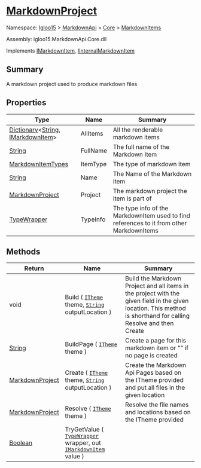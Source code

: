 # [MarkdownProject](./MarkdownProject.md)

Namespace: [Igloo15]() > [MarkdownApi]() > [Core](./../README.md) > [MarkdownItems](./README.md)

Assembly: igloo15.MarkdownApi.Core.dll

Implements [IMarkdownItem](./../Interfaces/IMarkdownItem.md), [IInternalMarkdownItem](./MarkdownProject.md)

## Summary
A markdown project used to produce markdown files

## Properties

| Type | Name | Summary | 
| --- | --- | --- | 
| [Dictionary](https://docs.microsoft.com/en-us/dotnet/api/System.Collections.Generic.Dictionary-2)\<[String](https://docs.microsoft.com/en-us/dotnet/api/System.String), [IMarkdownItem](./../Interfaces/IMarkdownItem.md)> | AllItems | All the renderable markdown items | 
| [String](https://docs.microsoft.com/en-us/dotnet/api/System.String) | FullName | The full name of the Markdown Item | 
| [MarkdownItemTypes](./../MarkdownItemTypes.md) | ItemType | The type of markdown item | 
| [String](https://docs.microsoft.com/en-us/dotnet/api/System.String) | Name | The Name of the Markdown item | 
| [MarkdownProject](./MarkdownProject.md) | Project | The markdown project the item is part of | 
| [TypeWrapper](./../TypeWrapper.md) | TypeInfo | The type info of the MarkdownItem used to find references to it from other MarkdownItems | 


## Methods

| Return | Name | Summary | 
| --- | --- | --- | 
| void | Build ( [`ITheme`](./../Interfaces/ITheme.md) theme, [`String`](https://docs.microsoft.com/en-us/dotnet/api/System.String) outputLocation ) | Build the Markdown Project and all items in the project with the given field in the given location. This method is shorthand for calling Resolve and then Create | 
| [String](https://docs.microsoft.com/en-us/dotnet/api/System.String) | BuildPage ( [`ITheme`](./../Interfaces/ITheme.md) theme ) | Create a page for this markdown item or "" if no page is created | 
| [MarkdownProject](./MarkdownProject.md) | Create ( [`ITheme`](./../Interfaces/ITheme.md) theme, [`String`](https://docs.microsoft.com/en-us/dotnet/api/System.String) outputLocation ) | Create the Markdown Api Pages based on the ITheme provided and put all files in the given location | 
| [MarkdownProject](./MarkdownProject.md) | Resolve ( [`ITheme`](./../Interfaces/ITheme.md) theme ) | Resolve the file names and locations based on the ITheme provided | 
| [Boolean](https://docs.microsoft.com/en-us/dotnet/api/System.Boolean) | TryGetValue ( [`TypeWrapper`](./../TypeWrapper.md) wrapper, out [`IMarkdownItem`](./MarkdownProject.md) value ) |  | 


